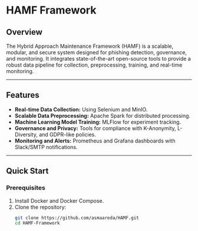 # HAMF Framework

## Overview
The Hybrid Approach Maintenance Framework (HAMF) is a scalable, modular, and secure system designed for phishing detection, governance, and monitoring. It integrates state-of-the-art open-source tools to provide a robust data pipeline for collection, preprocessing, training, and real-time monitoring.

---

## Features
- **Real-time Data Collection:** Using Selenium and MinIO.
- **Scalable Data Preprocessing:** Apache Spark for distributed processing.
- **Machine Learning Model Training:** MLFlow for experiment tracking.
- **Governance and Privacy:** Tools for compliance with K-Anonymity, L-Diversity, and GDPR-like policies.
- **Monitoring and Alerts:** Prometheus and Grafana dashboards with Slack/SMTP notifications.

---

## Quick Start
### Prerequisites
1. Install Docker and Docker Compose.
2. Clone the repository:
   ```bash
   git clone https://github.com/asmaareda/HAMF.git
   cd HAMF-Framework
